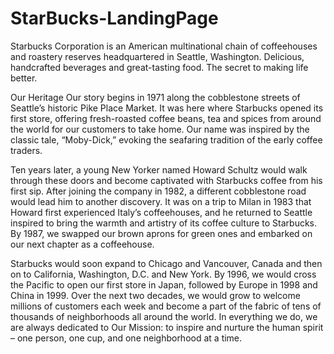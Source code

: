 # StarBucks-LandingPage
Starbucks Corporation is an American multinational chain of coffeehouses and roastery reserves headquartered in Seattle, Washington. Delicious, handcrafted beverages and great-tasting food. The secret to making life better.

Our Heritage
Our story begins in 1971 along the cobblestone streets of Seattle’s historic Pike Place Market. It was here where Starbucks opened its first store, offering fresh-roasted coffee beans, tea and spices from around the world for our customers to take home. Our name was inspired by the classic tale, “Moby-Dick,” evoking the seafaring tradition of the early coffee traders.

Ten years later, a young New Yorker named Howard Schultz would walk through these doors and become captivated with Starbucks coffee from his first sip. After joining the company in 1982, a different cobblestone road would lead him to another discovery. It was on a trip to Milan in 1983 that Howard first experienced Italy’s coffeehouses, and he returned to Seattle inspired to bring the warmth and artistry of its coffee culture to Starbucks. By 1987, we swapped our brown aprons for green ones and embarked on our next chapter as a coffeehouse.

Starbucks would soon expand to Chicago and Vancouver, Canada and then on to California, Washington, D.C. and New York. By 1996, we would cross the Pacific to open our first store in Japan, followed by Europe in 1998 and China in 1999. Over the next two decades, we would grow to welcome millions of customers each week and become a part of the fabric of tens of thousands of neighborhoods all around the world. In everything we do, we are always dedicated to Our Mission: to inspire and nurture the human spirit – one person, one cup, and one neighborhood at a time.

